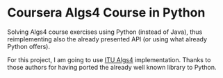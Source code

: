 # Coursera Algs4 Course in Python

Solving Algs4 course exercises using Python (instead of Java), thus reimplementing also the already presented API (or using what already Python offers).

For this project, I am going to use [ITU Algs4](https://github.com/itu-algorithms/itu.algs4) implementation. Thanks to those authors for having ported the already well known library to Python.
